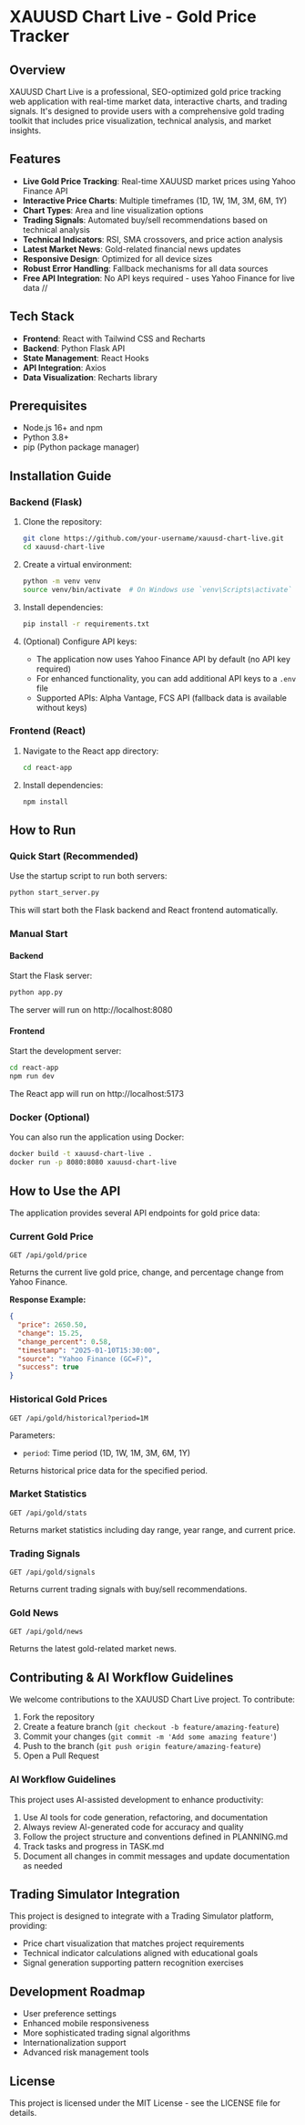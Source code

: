 # XAUUSD Chart Live - Gold Price Tracker

## Overview
XAUUSD Chart Live is a professional, SEO-optimized gold price tracking web application with real-time market data, interactive charts, and trading signals. It's designed to provide users with a comprehensive gold trading toolkit that includes price visualization, technical analysis, and market insights.

## Features
- **Live Gold Price Tracking**: Real-time XAUUSD market prices using Yahoo Finance API
- **Interactive Price Charts**: Multiple timeframes (1D, 1W, 1M, 3M, 6M, 1Y)
- **Chart Types**: Area and line visualization options
- **Trading Signals**: Automated buy/sell recommendations based on technical analysis
- **Technical Indicators**: RSI, SMA crossovers, and price action analysis
- **Latest Market News**: Gold-related financial news updates
- **Responsive Design**: Optimized for all device sizes
- **Robust Error Handling**: Fallback mechanisms for all data sources
- **Free API Integration**: No API keys required - uses Yahoo Finance for live data
//

## Tech Stack
- **Frontend**: React with Tailwind CSS and Recharts
- **Backend**: Python Flask API
- **State Management**: React Hooks
- **API Integration**: Axios
- **Data Visualization**: Recharts library

## Prerequisites
- Node.js 16+ and npm
- Python 3.8+
- pip (Python package manager)

## Installation Guide

### Backend (Flask)
1. Clone the repository:
   ```bash
   git clone https://github.com/your-username/xauusd-chart-live.git
   cd xauusd-chart-live
   ```

2. Create a virtual environment:
   ```bash
   python -m venv venv
   source venv/bin/activate  # On Windows use `venv\Scripts\activate`
   ```

3. Install dependencies:
   ```bash
   pip install -r requirements.txt
   ```

4. (Optional) Configure API keys:
   - The application now uses Yahoo Finance API by default (no API key required)
   - For enhanced functionality, you can add additional API keys to a `.env` file
   - Supported APIs: Alpha Vantage, FCS API (fallback data is available without keys)

### Frontend (React)
1. Navigate to the React app directory:
   ```bash
   cd react-app
   ```

2. Install dependencies:
   ```bash
   npm install
   ```

## How to Run

### Quick Start (Recommended)
Use the startup script to run both servers:
```bash
python start_server.py
```
This will start both the Flask backend and React frontend automatically.

### Manual Start

#### Backend
Start the Flask server:
```bash
python app.py
```
The server will run on http://localhost:8080

#### Frontend
Start the development server:
```bash
cd react-app
npm run dev
```
The React app will run on http://localhost:5173

### Docker (Optional)
You can also run the application using Docker:
```bash
docker build -t xauusd-chart-live .
docker run -p 8080:8080 xauusd-chart-live
```

## How to Use the API

The application provides several API endpoints for gold price data:

### Current Gold Price
```
GET /api/gold/price
```
Returns the current live gold price, change, and percentage change from Yahoo Finance.

**Response Example:**
```json
{
  "price": 2650.50,
  "change": 15.25,
  "change_percent": 0.58,
  "timestamp": "2025-01-10T15:30:00",
  "source": "Yahoo Finance (GC=F)",
  "success": true
}
```

### Historical Gold Prices
```
GET /api/gold/historical?period=1M
```
Parameters:
- `period`: Time period (1D, 1W, 1M, 3M, 6M, 1Y)

Returns historical price data for the specified period.

### Market Statistics
```
GET /api/gold/stats
```
Returns market statistics including day range, year range, and current price.

### Trading Signals
```
GET /api/gold/signals
```
Returns current trading signals with buy/sell recommendations.

### Gold News
```
GET /api/gold/news
```
Returns the latest gold-related market news.

## Contributing & AI Workflow Guidelines

We welcome contributions to the XAUUSD Chart Live project. To contribute:

1. Fork the repository
2. Create a feature branch (`git checkout -b feature/amazing-feature`)
3. Commit your changes (`git commit -m 'Add some amazing feature'`)
4. Push to the branch (`git push origin feature/amazing-feature`)
5. Open a Pull Request

### AI Workflow Guidelines

This project uses AI-assisted development to enhance productivity:

1. Use AI tools for code generation, refactoring, and documentation
2. Always review AI-generated code for accuracy and quality
3. Follow the project structure and conventions defined in PLANNING.md
4. Track tasks and progress in TASK.md
5. Document all changes in commit messages and update documentation as needed

## Trading Simulator Integration
This project is designed to integrate with a Trading Simulator platform, providing:
- Price chart visualization that matches project requirements
- Technical indicator calculations aligned with educational goals
- Signal generation supporting pattern recognition exercises

## Development Roadmap
- User preference settings
- Enhanced mobile responsiveness
- More sophisticated trading signal algorithms
- Internationalization support
- Advanced risk management tools

## License
This project is licensed under the MIT License - see the LICENSE file for details.
